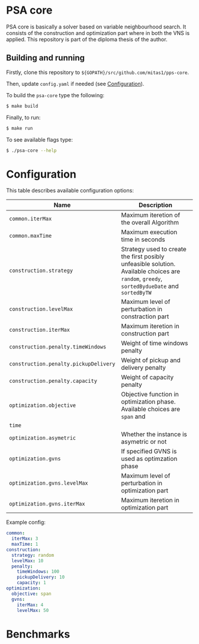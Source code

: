 # PSA core

PSA core is basically a solver based on variable neighbourhood search. It consists of the
construction and optimization part where in both the VNS is applied. This repository is part of the
diploma thesis of the author.

## Building and running

Firstly, clone this repository to `${GOPATH}/src/github.com/mitas1/pps-core`. 

Then, update `config.yaml` if needed (see [Configuration](#configuration)).

To build the `psa-core` type the following:

```sh
$ make build
```

Finally, to run:

```sh
$ make run
```

To see available flags type:

```sh
$ ./psa-core --help
```

# Configuration

This table describes available configuration options:

| Name             | Description                                                             |
| ---------------- | ----------------------------------------------------------------------- |
| `common.iterMax`    | Maximum iteretion of the overall Algorithm                           |
| `common.maxTime`    | Maximum execution time in seconds                                    |
| `construction.strategy`  | Strategy used to create the first posibly unfeasible solution. Available choices are `random`, `greedy`, `sortedBydueDate` and `sortedByTW` |
| `construction.levelMax`  | Maximum level of perturbation in constraction part               |
| `construction.iterMax`   | Maximum iteretion in construction part                           |
| `construction.penalty.timeWindows`    | Weight of time windows penalty                      |
| `construction.penalty.pickupDelivery`    | Weight of pickup and delivery penalty            |
| `construction.penalty.capacity`    | Weight of capacity penalty                             |
| `optimization.objective`  | Objective function in optimization phase. Available choices are `span` and
`time` |
| `optimization.asymetric`  | Whether the instance is asymetric or not                       |
| `optimization.gvns`       | If specified GVNS is used as optimzation phase                 |
| `optimization.gvns.levelMax`  | Maximum level of perturbation in optimization part                 |
| `optimization.gvns.iterMax`   | Maximum iteretion in optimization part                             |

Example config:

```yaml
common:
  iterMax: 3
  maxTime: 1
construction:
  strategy: random
  levelMax: 10
  penalty:
    timeWindows: 100
    pickupDelivery: 10
    capacity: 1
optimization:
  objective: span
  gvns:
    iterMax: 4
    levelMax: 50


```

# Benchmarks
